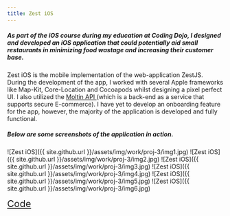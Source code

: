 ```yaml
---
title: Zest iOS
---
```

##### As part of the iOS course during my education at Coding Dojo, I designed and developed an iOS application that could potentially aid small restaurants in minimizing food wastage and increasing their customer base.

Zest iOS is the mobile implementation of the web-application ZestJS. During the development of the app, I worked with several Apple frameworks like Map-Kit, Core-Location and Cocoapods whilst designing a pixel perfect UI. I also utilized the <a href="https://moltin.com/" target="_blank"> Moltin API </a> (which is a back-end as a service that supports secure E-commerce). I have yet to develop an onboarding feature for the app, however, the majority of the application is developed and fully functional.

##### Below are some screenshots of the application in action.

![Zest iOS]({{ site.github.url }}/assets/img/work/proj-3/img1.jpg)
![Zest iOS]({{ site.github.url }}/assets/img/work/proj-3/img2.jpg)
![Zest iOS]({{ site.github.url }}/assets/img/work/proj-3/img3.jpg)
![Zest iOS]({{ site.github.url }}/assets/img/work/proj-3/img4.jpg)
![Zest iOS]({{ site.github.url }}/assets/img/work/proj-3/img5.jpg)
![Zest iOS]({{ site.github.url }}/assets/img/work/proj-3/img6.jpg)


<a href="https://github.com/crikeli/ZestiOS" class="icon-github" style="font-size:22px" target="_blank"> Code </a>
